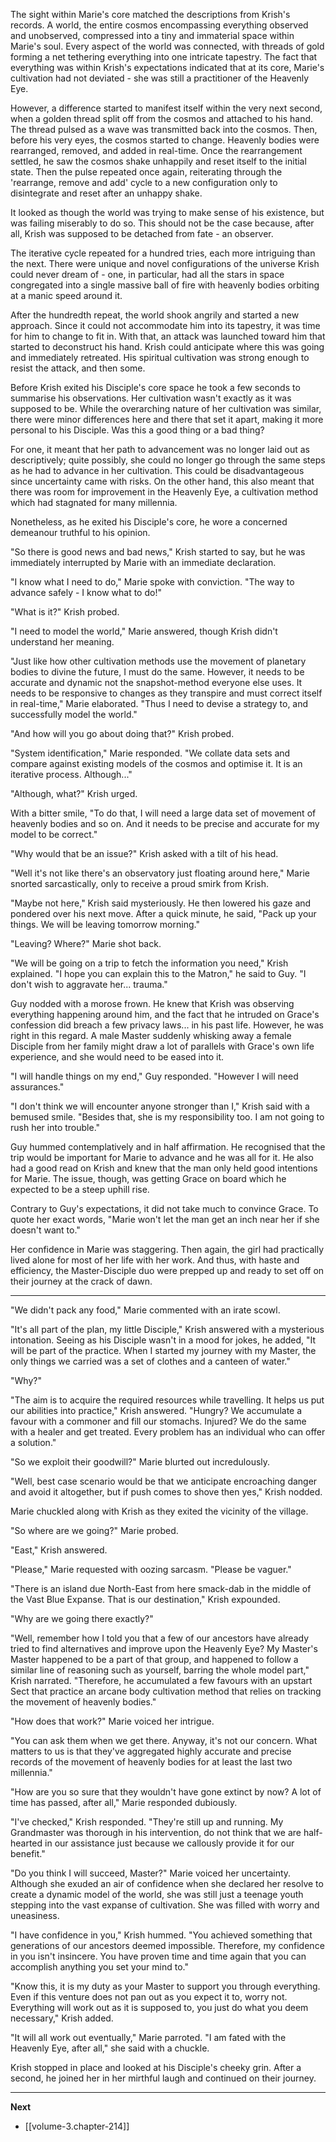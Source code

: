 
The sight within Marie's core matched the descriptions from Krish's records. A world, the entire cosmos encompassing everything observed and unobserved, compressed into a tiny and immaterial space within Marie's soul. Every aspect of the world was connected, with threads of gold forming a net tethering everything into one intricate tapestry. The fact that everything was within Krish's expectations indicated that at its core, Marie's cultivation had not deviated - she was still a practitioner of the Heavenly Eye.

However, a difference started to manifest itself within the very next second, when a golden thread split off from the cosmos and attached to his hand. The thread pulsed as a wave was transmitted back into the cosmos. Then, before his very eyes, the cosmos started to change. Heavenly bodies were rearranged, removed, and added in real-time. Once the rearrangement settled, he saw the cosmos shake unhappily and reset itself to the initial state. Then the pulse repeated once again, reiterating through the 'rearrange, remove and add' cycle to a new configuration only to disintegrate and reset after an unhappy shake.

It looked as though the world was trying to make sense of his existence, but was failing miserably to do so. This should not be the case because, after all, Krish was supposed to be detached from fate - an observer.

The iterative cycle repeated for a hundred tries, each more intriguing than the next. There were unique and novel configurations of the universe Krish could never dream of - one, in particular, had all the stars in space congregated into a single massive ball of fire with heavenly bodies orbiting at a manic speed around it.

After the hundredth repeat, the world shook angrily and started a new approach. Since it could not accommodate him into its tapestry, it was time for him to change to fit in. With that, an attack was launched toward him that started to deconstruct his hand. Krish could anticipate where this was going and immediately retreated. His spiritual cultivation was strong enough to resist the attack, and then some.

Before Krish exited his Disciple's core space he took a few seconds to summarise his observations. Her cultivation wasn't exactly as it was supposed to be. While the overarching nature of her cultivation was similar, there were minor differences here and there that set it apart, making it more personal to his Disciple. Was this a good thing or a bad thing?

For one, it meant that her path to advancement was no longer laid out as descriptively; quite possibly, she could no longer go through the same steps as he had to advance in her cultivation. This could be disadvantageous since uncertainty came with risks. On the other hand, this also meant that there was room for improvement in the Heavenly Eye, a cultivation method which had stagnated for many millennia.

Nonetheless, as he exited his Disciple's core, he wore a concerned demeanour truthful to his opinion.

"So there is good news and bad news," Krish started to say, but he was immediately interrupted by Marie with an immediate declaration.

"I know what I need to do," Marie spoke with conviction. "The way to advance safely - I know what to do!"

"What is it?" Krish probed.

"I need to model the world," Marie answered, though Krish didn't understand her meaning.

"Just like how other cultivation methods use the movement of planetary bodies to divine the future, I must do the same. However, it needs to be accurate and dynamic not the snapshot-method everyone else uses. It needs to be responsive to changes as they transpire and must correct itself in real-time," Marie elaborated. "Thus I need to devise a strategy to, and successfully model the world."

"And how will you go about doing that?" Krish probed.

"System identification," Marie responded. "We collate data sets and compare against existing models of the cosmos and optimise it. It is an iterative process. Although..."

"Although, what?" Krish urged.

With a bitter smile, "To do that, I will need a large data set of movement of heavenly bodies and so on. And it needs to be precise and accurate for my model to be correct."

"Why would that be an issue?" Krish asked with a tilt of his head.

"Well it's not like there's an observatory just floating around here," Marie snorted sarcastically, only to receive a proud smirk from Krish.

"Maybe not here," Krish said mysteriously. He then lowered his gaze and pondered over his next move. After a quick minute, he said, "Pack up your things. We will be leaving tomorrow morning."

"Leaving? Where?" Marie shot back.

"We will be going on a trip to fetch the information you need," Krish explained. "I hope you can explain this to the Matron," he said to Guy. "I don't wish to aggravate her... trauma."

Guy nodded with a morose frown. He knew that Krish was observing everything happening around him, and the fact that he intruded on Grace's confession did breach a few privacy laws... in his past life. However, he was right in this regard. A male Master suddenly whisking away a female Disciple from her family might draw a lot of parallels with Grace's own life experience, and she would need to be eased into it.

"I will handle things on my end," Guy responded. "However I will need assurances."

"I don't think we will encounter anyone stronger than I," Krish said with a bemused smile. "Besides that, she is my responsibility too. I am not going to rush her into trouble."

Guy hummed contemplatively and in half affirmation. He recognised that the trip would be important for Marie to advance and he was all for it. He also had a good read on Krish and knew that the man only held good intentions for Marie. The issue, though, was getting Grace on board which he expected to be a steep uphill rise.

Contrary to Guy's expectations, it did not take much to convince Grace. To quote her exact words, "Marie won't let the man get an inch near her if she doesn't want to."

Her confidence in Marie was staggering. Then again, the girl had practically lived alone for most of her life with her work. And thus, with haste and efficiency, the Master-Disciple duo were prepped up and ready to set off on their journey at the crack of dawn.

____

"We didn't pack any food," Marie commented with an irate scowl.

"It's all part of the plan, my little Disciple," Krish answered with a mysterious intonation. Seeing as his Disciple wasn't in a mood for jokes, he added, "It will be part of the practice. When I started my journey with my Master, the only things we carried was a set of clothes and a canteen of water."

"Why?"

"The aim is to acquire the required resources while travelling. It helps us put our abilities into practice," Krish answered. "Hungry? We accumulate a favour with a commoner and fill our stomachs. Injured? We do the same with a healer and get treated. Every problem has an individual who can offer a solution."

"So we exploit their goodwill?" Marie blurted out incredulously.

"Well, best case scenario would be that we anticipate encroaching danger and avoid it altogether, but if push comes to shove then yes," Krish nodded.

Marie chuckled along with Krish as they exited the vicinity of the village.

"So where are we going?" Marie probed.

"East," Krish answered.

"Please," Marie requested with oozing sarcasm. "Please be vaguer."

"There is an island due North-East from here smack-dab in the middle of the Vast Blue Expanse. That is our destination," Krish expounded.

"Why are we going there exactly?"

"Well, remember how I told you that a few of our ancestors have already tried to find alternatives and improve upon the Heavenly Eye? My Master's Master happened to be a part of that group, and happened to follow a similar line of reasoning such as yourself, barring the whole model part," Krish narrated. "Therefore, he accumulated a few favours with an upstart Sect that practice an arcane body cultivation method that relies on tracking the movement of heavenly bodies."

"How does that work?" Marie voiced her intrigue.

"You can ask them when we get there. Anyway, it's not our concern. What matters to us is that they've aggregated highly accurate and precise records of the movement of heavenly bodies for at least the last two millennia."

"How are you so sure that they wouldn't have gone extinct by now? A lot of time has passed, after all," Marie responded dubiously.

"I've checked," Krish responded. "They're still up and running. My Grandmaster was thorough in his intervention, do not think that we are half-hearted in our assistance just because we callously provide it for our benefit."

"Do you think I will succeed, Master?" Marie voiced her uncertainty. Although she exuded an air of confidence when she declared her resolve to create a dynamic model of the world, she was still just a teenage youth stepping into the vast expanse of cultivation. She was filled with worry and uneasiness.

"I have confidence in you," Krish hummed. "You achieved something that generations of our ancestors deemed impossible. Therefore, my confidence in you isn't insincere. You have proven time and time again that you can accomplish anything you set your mind to."

"Know this, it is my duty as your Master to support you through everything. Even if this venture does not pan out as you expect it to, worry not. Everything will work out as it is supposed to, you just do what you deem necessary," Krish added.

"It will all work out eventually," Marie parroted. "I am fated with the Heavenly Eye, after all," she said with a chuckle.

Krish stopped in place and looked at his Disciple's cheeky grin. After a second, he joined her in her mirthful laugh and continued on their journey.

____

**Next**
* [[volume-3.chapter-214]]
